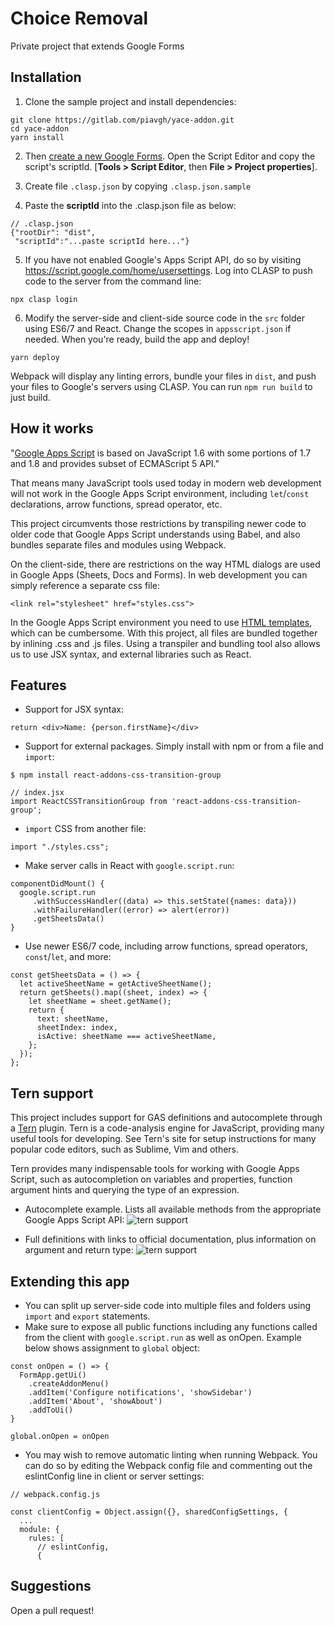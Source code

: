 # Choice Removal

Private project that extends Google Forms

## Installation

1. Clone the sample project and install dependencies:

```shell
git clone https://gitlab.com/piavgh/yace-addon.git
cd yace-addon
yarn install
```

2. Then [create a new Google Forms](https://forms.google.com). Open the Script Editor and copy the script's scriptId. [**Tools > Script Editor**, then **File > Project properties**].

3. Create file `.clasp.json` by copying `.clasp.json.sample`

4. Paste the **scriptId** into the .clasp.json file as below:

```
// .clasp.json
{"rootDir": "dist",
 "scriptId":"...paste scriptId here..."}
```

5. If you have not enabled Google's Apps Script API, do so by visiting https://script.google.com/home/usersettings.
   Log into CLASP to push code to the server from the command line:

```
npx clasp login
```

6. Modify the server-side and client-side source code in the `src` folder using ES6/7 and React. Change the scopes in `appsscript.json` if needed. When you're ready, build the app and deploy!

```
yarn deploy
```

Webpack will display any linting errors, bundle your files in `dist`, and push your files to Google's servers using CLASP. You can run `npm run build` to just build.

## How it works

"[Google Apps Script](https://en.wikipedia.org/wiki/Google_Apps_Script) is based on JavaScript 1.6 with some portions of 1.7 and 1.8 and provides subset of ECMAScript 5 API."

That means many JavaScript tools used today in modern web development will not work in the Google Apps Script environment, including `let`/`const` declarations, arrow functions, spread operator, etc.

This project circumvents those restrictions by transpiling newer code to older code that Google Apps Script understands using Babel, and also bundles separate files and modules using Webpack.

On the client-side, there are restrictions on the way HTML dialogs are used in Google Apps (Sheets, Docs and Forms). In web development you can simply reference a separate css file:

```
<link rel="stylesheet" href="styles.css">
```

In the Google Apps Script environment you need to use [HTML templates](https://developers.google.com/apps-script/guides/html/templates), which can be cumbersome. With this project, all files are bundled together by inlining .css and .js files. Using a transpiler and bundling tool also allows us to use JSX syntax, and external libraries such as React.

## Features

- Support for JSX syntax:

```
return <div>Name: {person.firstName}</div>
```

- Support for external packages. Simply install with npm or from a file and `import`:

```
$ npm install react-addons-css-transition-group
```

```
// index.jsx
import ReactCSSTransitionGroup from 'react-addons-css-transition-group';
```

- `import` CSS from another file:

```
import "./styles.css";
```

- Make server calls in React with `google.script.run`:

```
componentDidMount() {
  google.script.run
     .withSuccessHandler((data) => this.setState({names: data}))
     .withFailureHandler((error) => alert(error))
     .getSheetsData()
}
```

- Use newer ES6/7 code, including arrow functions, spread operators, `const`/`let`, and more:

```
const getSheetsData = () => {
  let activeSheetName = getActiveSheetName();
  return getSheets().map((sheet, index) => {
    let sheetName = sheet.getName();
    return {
      text: sheetName,
      sheetIndex: index,
      isActive: sheetName === activeSheetName,
    };
  });
};
```

## Tern support

This project includes support for GAS definitions and autocomplete through a [Tern](http://ternjs.net/) plugin. Tern is a code-analysis engine for JavaScript, providing many useful tools for developing. See Tern's site for setup instructions for many popular code editors, such as Sublime, Vim and others.

Tern provides many indispensable tools for working with Google Apps Script, such as autocompletion on variables and properties, function argument hints and querying the type of an expression.

- Autocomplete example. Lists all available methods from the appropriate Google Apps Script API:
  ![tern support](https://i.imgur.com/s1OrQNr.png 'autocomplete and intelligent type detection with Tern')

- Full definitions with links to official documentation, plus information on argument and return type:
  ![tern support](https://i.imgur.com/yg5VwAC.png 'definitions with links to official documentation make developing with Google Apps Script')

## Extending this app

- You can split up server-side code into multiple files and folders using `import` and `export` statements.
- Make sure to expose all public functions including any functions called from the client with `google.script.run` as well as onOpen. Example below shows assignment to `global` object:

```
const onOpen = () => {
  FormApp.getUi()
    .createAddonMenu()
    .addItem('Configure notifications', 'showSidebar')
    .addItem('About', 'showAbout')
    .addToUi()
}

global.onOpen = onOpen
```

- You may wish to remove automatic linting when running Webpack. You can do so by editing the Webpack config file and commenting out the eslintConfig line in client or server settings:

```
// webpack.config.js

const clientConfig = Object.assign({}, sharedConfigSettings, {
  ...
  module: {
    rules: [
      // eslintConfig,
      {
```

## Suggestions

Open a pull request!
